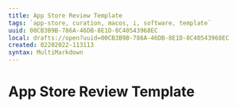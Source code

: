 ```yaml
---
title: App Store Review Template
tags: `app-store, curation, macos, i, software, template`
uuid: 00CB3B9B-786A-46DB-8E1D-8C40543968EC
local: drafts://open?uuid=00CB3B9B-786A-46DB-8E1D-8C40543968EC
created: 02202022-113113
syntax: MultiMarkdown
---
```

 # App Store Review Template